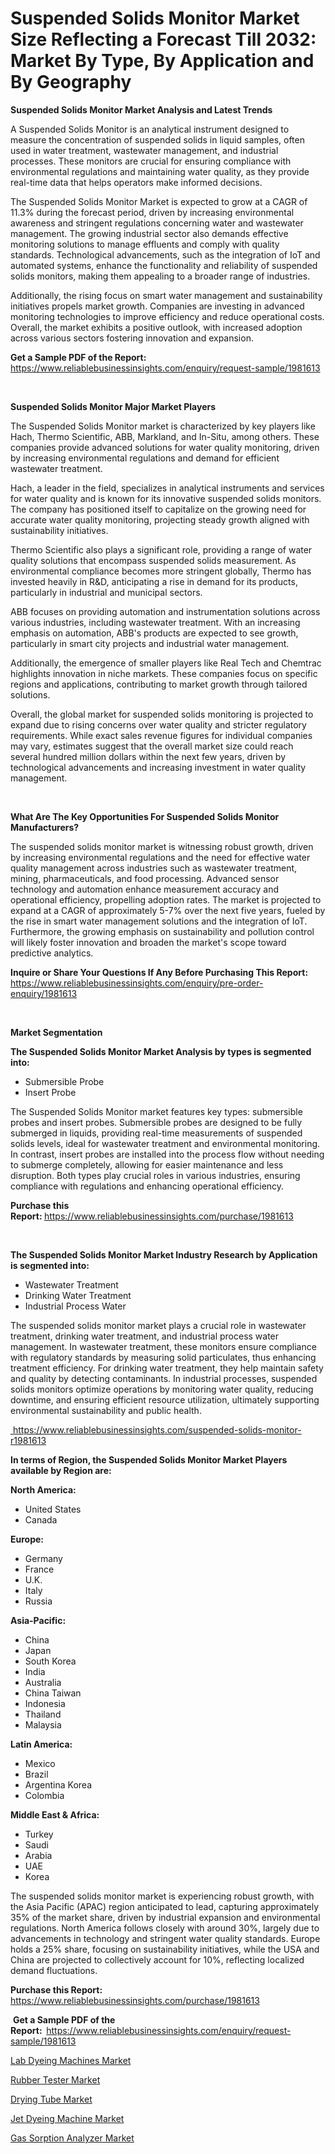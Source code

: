 <p><h1>Suspended Solids Monitor Market Size Reflecting a Forecast Till 2032: Market By Type, By Application and By Geography</h1></p><p><strong>Suspended Solids Monitor Market Analysis and Latest Trends</strong></p>
<p><p>A Suspended Solids Monitor is an analytical instrument designed to measure the concentration of suspended solids in liquid samples, often used in water treatment, wastewater management, and industrial processes. These monitors are crucial for ensuring compliance with environmental regulations and maintaining water quality, as they provide real-time data that helps operators make informed decisions.</p><p>The Suspended Solids Monitor Market is expected to grow at a CAGR of 11.3% during the forecast period, driven by increasing environmental awareness and stringent regulations concerning water and wastewater management. The growing industrial sector also demands effective monitoring solutions to manage effluents and comply with quality standards. Technological advancements, such as the integration of IoT and automated systems, enhance the functionality and reliability of suspended solids monitors, making them appealing to a broader range of industries. </p><p>Additionally, the rising focus on smart water management and sustainability initiatives propels market growth. Companies are investing in advanced monitoring technologies to improve efficiency and reduce operational costs. Overall, the market exhibits a positive outlook, with increased adoption across various sectors fostering innovation and expansion.</p></p>
<p><strong>Get a Sample PDF of the Report:&nbsp;</strong> <a href="https://www.reliablebusinessinsights.com/enquiry/request-sample/1981613?utm_campaign=1119&utm_medium=2&utm_source=Github&utm_content=ia&utm_term=20022025&utm_id=suspended-solids-monitor">https://www.reliablebusinessinsights.com/enquiry/request-sample/1981613</a></p>
<p>&nbsp;</p>
<p><strong>Suspended Solids Monitor Major Market Players</strong></p>
<p><p>The Suspended Solids Monitor market is characterized by key players like Hach, Thermo Scientific, ABB, Markland, and In-Situ, among others. These companies provide advanced solutions for water quality monitoring, driven by increasing environmental regulations and demand for efficient wastewater treatment.</p><p>Hach, a leader in the field, specializes in analytical instruments and services for water quality and is known for its innovative suspended solids monitors. The company has positioned itself to capitalize on the growing need for accurate water quality monitoring, projecting steady growth aligned with sustainability initiatives.</p><p>Thermo Scientific also plays a significant role, providing a range of water quality solutions that encompass suspended solids measurement. As environmental compliance becomes more stringent globally, Thermo has invested heavily in R&D, anticipating a rise in demand for its products, particularly in industrial and municipal sectors.</p><p>ABB focuses on providing automation and instrumentation solutions across various industries, including wastewater treatment. With an increasing emphasis on automation, ABB's products are expected to see growth, particularly in smart city projects and industrial water management.</p><p>Additionally, the emergence of smaller players like Real Tech and Chemtrac highlights innovation in niche markets. These companies focus on specific regions and applications, contributing to market growth through tailored solutions.</p><p>Overall, the global market for suspended solids monitoring is projected to expand due to rising concerns over water quality and stricter regulatory requirements. While exact sales revenue figures for individual companies may vary, estimates suggest that the overall market size could reach several hundred million dollars within the next few years, driven by technological advancements and increasing investment in water quality management.</p></p>
<p>&nbsp;</p>
<p><strong>What Are The Key Opportunities For Suspended Solids Monitor Manufacturers?</strong></p>
<p><p>The suspended solids monitor market is witnessing robust growth, driven by increasing environmental regulations and the need for effective water quality management across industries such as wastewater treatment, mining, pharmaceuticals, and food processing. Advanced sensor technology and automation enhance measurement accuracy and operational efficiency, propelling adoption rates. The market is projected to expand at a CAGR of approximately 5-7% over the next five years, fueled by the rise in smart water management solutions and the integration of IoT. Furthermore, the growing emphasis on sustainability and pollution control will likely foster innovation and broaden the market's scope toward predictive analytics.</p></p>
<p><strong>Inquire or Share Your Questions If Any Before Purchasing This Report:</strong> <a href="https://www.reliablebusinessinsights.com/enquiry/pre-order-enquiry/1981613?utm_campaign=1119&utm_medium=2&utm_source=Github&utm_content=ia&utm_term=20022025&utm_id=suspended-solids-monitor">https://www.reliablebusinessinsights.com/enquiry/pre-order-enquiry/1981613</a></p>
<p>&nbsp;</p>
<p><strong>Market Segmentation</strong></p>
<p><strong>The Suspended Solids Monitor Market Analysis by types is segmented into:</strong></p>
<p><ul><li>Submersible Probe</li><li>Insert Probe</li></ul></p>
<p><p>The Suspended Solids Monitor market features key types: submersible probes and insert probes. Submersible probes are designed to be fully submerged in liquids, providing real-time measurements of suspended solids levels, ideal for wastewater treatment and environmental monitoring. In contrast, insert probes are installed into the process flow without needing to submerge completely, allowing for easier maintenance and less disruption. Both types play crucial roles in various industries, ensuring compliance with regulations and enhancing operational efficiency.</p></p>
<p><strong>Purchase this Report:&nbsp;</strong><a href="https://www.reliablebusinessinsights.com/purchase/1981613?utm_campaign=1119&utm_medium=2&utm_source=Github&utm_content=ia&utm_term=20022025&utm_id=suspended-solids-monitor">https://www.reliablebusinessinsights.com/purchase/1981613</a></p>
<p>&nbsp;</p>
<p><strong>The Suspended Solids Monitor Market Industry Research by Application is segmented into:</strong></p>
<p><ul><li>Wastewater Treatment</li><li>Drinking Water Treatment</li><li>Industrial Process Water</li></ul></p>
<p><p>The suspended solids monitor market plays a crucial role in wastewater treatment, drinking water treatment, and industrial process water management. In wastewater treatment, these monitors ensure compliance with regulatory standards by measuring solid particulates, thus enhancing treatment efficiency. For drinking water treatment, they help maintain safety and quality by detecting contaminants. In industrial processes, suspended solids monitors optimize operations by monitoring water quality, reducing downtime, and ensuring efficient resource utilization, ultimately supporting environmental sustainability and public health.</p></p>
<p><a href="https://www.reliablebusinessinsights.com/suspended-solids-monitor-r1981613?utm_campaign=1119&utm_medium=2&utm_source=Github&utm_content=ia&utm_term=20022025&utm_id=suspended-solids-monitor">&nbsp;https://www.reliablebusinessinsights.com/suspended-solids-monitor-r1981613</a></p>
<p><strong>In terms of Region, the Suspended Solids Monitor Market Players available by Region are:</strong></p>
<p>
    <p> <strong> North America: </strong>
        <ul>
            <li>United States</li>
            <li>Canada</li>
        </ul>
        </p> 
    <p> <strong> Europe: </strong>
        <ul>
            <li>Germany</li>
            <li>France</li>
            <li>U.K.</li>
            <li>Italy</li>
            <li>Russia</li>
        </ul>
        </p> 
    <p> <strong> Asia-Pacific: </strong>
        <ul>
            <li>China</li>
            <li>Japan</li>
            <li>South Korea</li>
            <li>India</li>
            <li>Australia</li>
            <li>China Taiwan</li>
            <li>Indonesia</li>
            <li>Thailand</li>
            <li>Malaysia</li>
        </ul>
        </p> 
    <p> <strong> Latin America: </strong>
        <ul>
            <li>Mexico</li>
            <li>Brazil</li>
            <li>Argentina Korea</li>
            <li>Colombia</li>
        </ul>
        </p> 
    <p> <strong> Middle East & Africa: </strong>
        <ul>
            <li>Turkey</li>
            <li>Saudi</li>
            <li>Arabia</li>
            <li>UAE</li>
            <li>Korea</li>
        </ul>
    </p>
    </p>
<p><p>The suspended solids monitor market is experiencing robust growth, with the Asia Pacific (APAC) region anticipated to lead, capturing approximately 35% of the market share, driven by industrial expansion and environmental regulations. North America follows closely with around 30%, largely due to advancements in technology and stringent water quality standards. Europe holds a 25% share, focusing on sustainability initiatives, while the USA and China are projected to collectively account for 10%, reflecting localized demand fluctuations.</p></p>
<p><strong>Purchase this Report: </strong><a href="https://www.reliablebusinessinsights.com/purchase/1981613?utm_campaign=1119&utm_medium=2&utm_source=Github&utm_content=ia&utm_term=20022025&utm_id=suspended-solids-monitor">https://www.reliablebusinessinsights.com/purchase/1981613</a></p>
<p>&nbsp;<strong>Get a Sample PDF of the Report:&nbsp;&nbsp;</strong><a href="https://www.reliablebusinessinsights.com/enquiry/request-sample/1981613?utm_campaign=1119&utm_medium=2&utm_source=Github&utm_content=ia&utm_term=20022025&utm_id=suspended-solids-monitor">https://www.reliablebusinessinsights.com/enquiry/request-sample/1981613</a></p>
<p><strong></strong></p>
<p><p><a href="https://github.com/quachcoddej8/Market-Research-Report-List-1/blob/main/lab-dyeing-machines-market.md?utm_campaign=1119&utm_medium=2&utm_source=Github&utm_content=ia&utm_term=20022025&utm_id=suspended-solids-monitor">Lab Dyeing Machines Market</a></p><p><a href="https://github.com/seibttullyjh/Market-Research-Report-List-1/blob/main/rubber-tester-market.md?utm_campaign=1119&utm_medium=2&utm_source=Github&utm_content=ia&utm_term=20022025&utm_id=suspended-solids-monitor">Rubber Tester Market</a></p><p><a href="https://github.com/mwadadorjan01/Market-Research-Report-List-1/blob/main/drying-tube-market.md?utm_campaign=1119&utm_medium=2&utm_source=Github&utm_content=ia&utm_term=20022025&utm_id=suspended-solids-monitor">Drying Tube Market</a></p><p><a href="https://github.com/cumbomoine4x/Market-Research-Report-List-1/blob/main/jet-dyeing-machine-market.md?utm_campaign=1119&utm_medium=2&utm_source=Github&utm_content=ia&utm_term=20022025&utm_id=suspended-solids-monitor">Jet Dyeing Machine Market</a></p><p><a href="https://github.com/sajadostin6g/Market-Research-Report-List-1/blob/main/gas-sorption-analyzer-market.md?utm_campaign=1119&utm_medium=2&utm_source=Github&utm_content=ia&utm_term=20022025&utm_id=suspended-solids-monitor">Gas Sorption Analyzer Market</a></p></p>